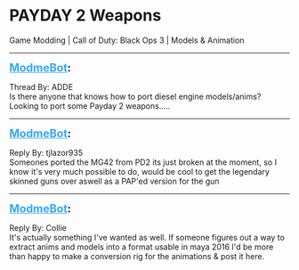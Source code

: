 # PAYDAY 2 Weapons
Game Modding | Call of Duty: Black Ops 3 | Models & Animation

---
<strong style="font-size: 1.4em;"><span style="text-decoration: underline;text-decoration-color: #34a7f9;"><span style="color:#34a7f9;">ModmeBot</span></span>:</strong>

<p>Thread By: ADDE<br />Is there anyone that knows how to port diesel engine models/anims?<br />Looking to port some Payday 2 weapons.....</p>

---
<strong style="font-size: 1.4em;"><span style="text-decoration: underline;text-decoration-color: #34a7f9;"><span style="color:#34a7f9;">ModmeBot</span></span>:</strong>

<p>Reply By: tjlazor935<br />Someones ported the MG42 from PD2 its just broken at the moment, so I know it&#39;s very much possible to do, would be cool to get the legendary skinned guns over aswell as a PAP&#39;ed version for the gun</p>

---
<strong style="font-size: 1.4em;"><span style="text-decoration: underline;text-decoration-color: #34a7f9;"><span style="color:#34a7f9;">ModmeBot</span></span>:</strong>

<p>Reply By: Collie<br />It&#39;s actually something I&#39;ve wanted as well. If someone figures out a way to extract anims and models into a format usable in maya 2016 I&#39;d be more than happy to make a conversion rig for the animations &amp; post it here.</p>
